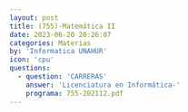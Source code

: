 ```yaml
---
layout: post
title: (755)-Matemática II
date: 2023-06-20 20:26:07
categories: Materias
by: 'Informatica UNAHUR'
icon: 'cpu'
questions:
  - question: 'CARRERAS'
    answer: 'Licenciatura en Informática-'
    programa: 755-202112.pdf
---
```

